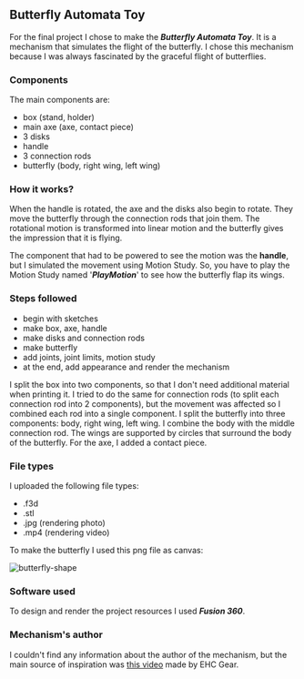 ## Butterfly Automata Toy

For the final project I chose to make the ***Butterfly Automata Toy***. It is a mechanism that simulates the flight of the butterfly. I chose this mechanism because I was always fascinated by the graceful flight of butterflies.

### Components
The main components are:
- box (stand, holder)
- main axe (axe, contact piece)
- 3 disks
- handle
- 3 connection rods
- butterfly (body, right wing, left wing)

### How it works?
When the handle is rotated, the axe and the disks also begin to rotate. They move the butterfly through the connection rods that join them. The rotational motion is transformed into linear motion and the butterfly gives the impression that it is flying.

The component that had to be powered to see the motion was the **handle**, but I simulated the movement using Motion Study. So, you have to play the Motion Study named '***PlayMotion***' to see how the butterfly flap its wings.

### Steps followed
- begin with sketches
- make box, axe, handle
- make disks and connection rods
- make butterfly
- add joints, joint limits, motion study 
- at the end, add appearance and render the mechanism

I split the box into two components, so that I don't need additional material when printing it. I tried to do the same for connection rods (to split each connection rod into 2 components), but the movement was affected so I combined each rod into a single component. I split the butterfly into three components: body, right wing, left wing. I combine the body with the middle connection rod. The wings are supported by circles that surround the body of the butterfly. For the axe, I added a contact piece.

### File types
I uploaded the following file types:
- .f3d
- .stl
- .jpg (rendering photo)
- .mp4 (rendering video)

To make the butterfly I used this png file as canvas:

![butterfly-shape](https://user-images.githubusercontent.com/79320751/119256096-9c4b5200-bbc7-11eb-8b35-1ce31bf701a7.png)

### Software used
To design and render the project resources I used ***Fusion 360***. 

### Mechanism's author
I couldn't find any information about the author of the mechanism, but the main source of inspiration was [this video](https://www.youtube.com/watch?v=PHzZjUK9BuQ) made by EHC Gear.
